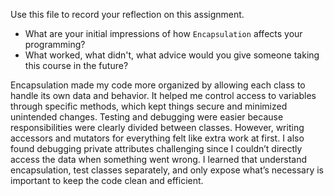 Use this file to record your reflection on this assignment.

- What are your initial impressions of how `Encapsulation` affects your programming?
- What worked, what didn't, what advice would you give someone taking this course in the future?

Encapsulation made my code more organized by allowing each class to handle its own data and behavior. It helped me control access to variables through specific methods, which kept things secure and minimized unintended changes. Testing and debugging were easier because responsibilities were clearly divided between classes. However, writing accessors and mutators for everything felt like extra work at first. I also found debugging private attributes challenging since I couldn’t directly access the data when something went wrong. I learned that understand encapsulation, test classes separately, and only expose what’s necessary is important to keep the code clean and efficient.
